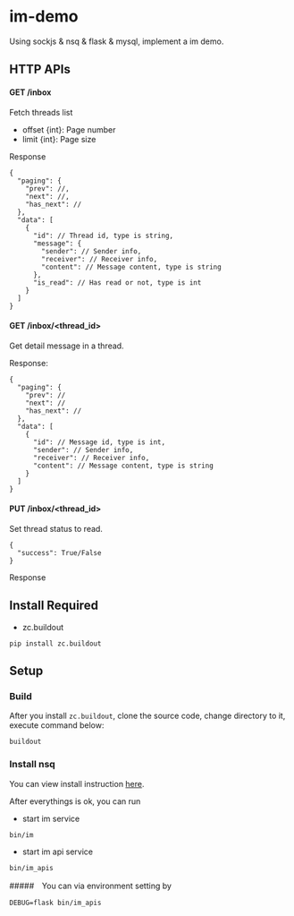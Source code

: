 # im-demo
Using sockjs &amp; nsq &amp; flask &amp; mysql, implement a im demo.

## HTTP APIs

#### GET  /inbox
Fetch threads list

+ offset {int}: Page number
+ limit {int}: Page size

Response

```
{
  "paging": {
    "prev": //,
    "next": //,
    "has_next": //
  },
  "data": [
    {
      "id": // Thread id, type is string,
      "message": {
        "sender": // Sender info,
        "receiver": // Receiver info,
        "content": // Message content, type is string
      },
      "is_read": // Has read or not, type is int
    }
  ]
}
```

#### GET  /inbox/<thread_id>

Get detail message in a thread.

Response:

```
{
  "paging": {
    "prev": //
    "next": //
    "has_next": //
  },
  "data": [
    {
      "id": // Message id, type is int,
      "sender": // Sender info,
      "receiver": // Receiver info,
      "content": // Message content, type is string
    }
  ]
}
```

#### PUT /inbox/<thread_id>

Set thread status to read.

```
{
  "success": True/False
}
```

Response

## Install Required

+ zc.buildout

```
pip install zc.buildout
```

## Setup

### Build
After you install `zc.buildout`, clone the source code, change directory to it,
execute command below:
```
buildout
```

### Install nsq
You can view install instruction [here](http://nsq.io/deployment/installing.html).

After everythings is ok, you can run

+ start im service

```
bin/im
```

+ start im api service

```
bin/im_apis
```

#####　You can via environment setting by

```
DEBUG=flask bin/im_apis
```
